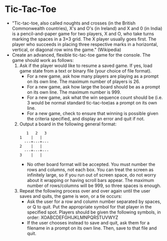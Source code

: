 # Tic-Tac-Toe
* "Tic-tac-toe, also called noughts and crosses (in the British Commonwealth countries), X's and O's (in Ireland) and X and 0 (in India) is a pencil-and-paper game for two players, X and O, who take turns marking the spaces in a 3×3 grid. The X player usually goes first. The player who succeeds in placing three respective marks in a horizontal, vertical, or diagonal row wins the game." (Wikipedia)  
* Create an advanced, flexible tic-tac-toe game for the console. The game should work as follows:  
    1. Ask if the player would like to resume a saved game. If yes, load game state from a text or binary file (your choice of file format).  
        * For a new game, ask how many players are playing as a prompt on its own line. The maximum number of players is 26.  
        * For a new game, ask how large the board should be as a prompt on its own line. The maximum number is 999.  
        * For a new game, ask what the win sequence count should be (i.e. 3 would be normal standard tic-tac-toe)as a prompt on its own line.  
        * For a new game, check to ensure that winning is possible given the criteria specified, and display an error and quit if not.  
    2. Output a board in the following general format:  
        ```
           1   2   3
        1    |   |
          ---+---+---
        2    |   |
          ---+---+---
        3    |   |
        ```
        * No other board format will be accepted. You must number the rows and columns, not each box. You can treat the screen as infinitely large, so if you run out of screen space, do not worry about it wrapping or having scroll bars appear. The maximum number of rows/columns will be 999, so three spaces is enough.  
    3. Repeat the following process over and over again until the user saves and quits, the game is won, or a tie occurs:
        * Ask the user for a row and column number separated by spaces, or Q to quit. Put the appropriate symbol for that player in the specified spot. Players should be given the following symbols, in order: XOABCDEFGHIJKLMNPQRSTUVWYZ  
        * If the user chooses instead to save and quit, ask them for a filename in a prompt on its own line. Then, save to that file and quit.  